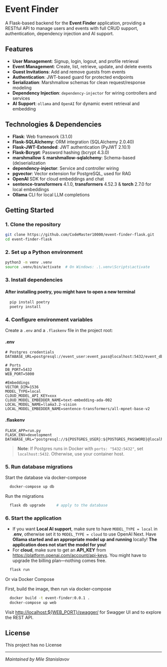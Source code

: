 # Event Finder

A Flask-based backend for the **Event Finder** application, providing a RESTful API to manage users and events with full CRUD support,
authentication, dependency injection and AI support.

## Features

- **User Management**: Signup, login, logout, and profile retrieval
- **Event Management**: Create, list, retrieve, update, and delete events
- **Guest Invitations**: Add and remove guests from events
- **Authentication**: JWT-based guard for protected endpoints
- **Serialization**: Marshmallow schemas for clean request/response modeling
- **Dependency Injection**: `dependency-injector` for wiring controllers and services
- **AI Support**: `ollama` and `OpenAI` for dynamic event retrieval and embedding
## Technologies & Dependencies

- **Flask**: Web framework (3.1.0)
- **Flask-SQLAlchemy**: ORM integration (SQLAlchemy 2.0.40)
- **Flask-JWT-Extended**: JWT authentication (PyJWT 2.10.1)
- **Flask-Bcrypt**: Password hashing (bcrypt 4.3.0)
- **marshmallow** & **marshmallow-sqlalchemy**: Schema-based (de)serialization
- **dependency-injector**: Service and controller wiring
- **pgvector**: Vector extension for PostgreSQL, used for RAG
- **OpenAI** SDK for cloud embeddings and chat  
- **sentence-transformers** 4.1.0, **transformers** 4.52.3 & **torch** 2.7.0 for local embeddings  
- **Ollama** CLI for local LLM completions 

## Getting Started

### 1. Clone the repository

```bash
git clone https://github.com/CodeMaster10000/event-finder-flask.git
cd event-finder-flask
```

### 2. Set up a Python environment

```bash
python3 -m venv .venv
source .venv/bin/activate  # On Windows: .\.venv\Scripts\activate
```

### 3. Install dependencies

#### After installing poetry, you might have to open a new terminal

  ```bash
    pip install poetry
    poetry install
  ```

### 4. Configure environment variables

Create a `.env` and a `.flaskenv` file in the project root:

#### .env
```dotenv
# Postgres credentials
DATABASE_URL=postgresql://event_user:event_pass@localhost:5432/event_db

# Ports
DB_PORT=5432
WEB_PORT=5000

#Embeddings
VECTOR_DIM=1536
MODEL_TYPE=local
CLOUD_MODEL_API_KEY=xxx
CLOUD_MODEL_EMBEDDER_NAME=text-embedding-ada-002
LOCAL_MODEL_NAME=llama3.2-vision
LOCAL_MODEL_EMBEDDER_NAME=sentence-transformers/all-mpnet-base-v2
```

#### .flaskenv
```dotenv
FLASK_APP=run.py
FLASK_ENV=development
DATABASE_URL="postgresql://${POSTGRES_USER}:${POSTGRES_PASSWORD}@localhost:${DB_PORT}/${POSTGRES_DB}"

```
> **Note**: If Postgres runs in Docker with `ports: "5432:5432"`, set `localhost:5432`. Otherwise, use your container host.

### 5. Run database migrations

 Start the database via docker-compose
```bash
  docker-compose up db    
```

 Run the migrations
```bash
  flask db upgrade     # apply to the database
```

### 6. Start the application

  - If you want **Local AI support**, make sure to have `MODEL_TYPE = local` in .**env**,
  otherwise set it to `MODEL_TYPE = cloud` to use OpenAI
  Next. Have **Ollama started and an appropriate model up and running** locally!
  **The application does not start the model for you!**
  - For **cloud**, make sure to get an **API_KEY** from https://platform.openai.com/account/api-keys.
    You might have to upgrade the billing plan—nothing comes free.

```bash
  flask run
```
 Or via Docker Compose

 First, build the image, then run via docker-compose
```bash
  docker build -t event-finder:0.0.1 .    
  docker-compose up web
```

Visit [http://localhost:\${WEB\_PORT}/swagger/](http://localhost:${WEB_PORT}/swagger/) for Swagger UI and to explore the REST API.

## License

This project has no License

---

*Maintained by Mile Stanislavov*
